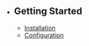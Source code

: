 - ## Getting Started
    - [Installation](/docs/{{version}}/installation)
    - [Configuration](/docs/{{version}}/configuration)